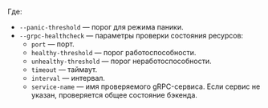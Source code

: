 Где:
* `--panic-threshold` — порог для режима паники.
* `--grpc-healthcheck` — параметры проверки состояния ресурсов:
  * `port` — порт.
  * `healthy-threshold` — порог работоспособности.
  * `unhealthy-threshold` — порог неработоспособности.
  * `timeout` — таймаут.
  * `interval` — интервал.
  * `service-name` — имя проверяемого gRPC-сервиса. Если сервис не указан, проверяется общее состояние бэкенда.